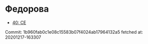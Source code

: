 # Федорова
- [40: CE](40.md)

Commit: 1b960fab0c1e08c15583b07f4024ab17964132a5
 fetched at: 20201217-163307
